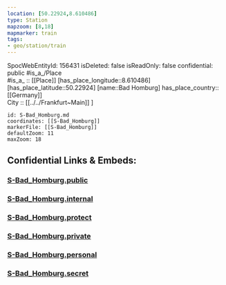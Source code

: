 ```yaml
---
location: [50.22924,8.610486] 
type: Station 
mapzoom: [8,18] 
mapmarker: train 
tags:
- geo/station/train
---
```

SpocWebEntityId: 156431
isDeleted: false
isReadOnly: false
confidential: public
#is_a_/Place  
#is_a_ :: [[Place]] 
[has_place_longitude::8.610486] 
[has_place_latitude::50.22924] 
[name::Bad Homburg] 
has_place_country:: [[Germany]]  
City :: [[../../Frankfurt~Main]] ] 


```leaflet
id: S-Bad_Homburg.md
coordinates: [[S-Bad_Homburg]] 
markerFile: [[S-Bad_Homburg]] 
defaultZoom: 11 
maxZoom: 18
```


## Confidential Links & Embeds: 

### [S-Bad_Homburg.public](/_public/\Earth\Continent\Europe\Europe~Central\Germany\Germany~West\Hessen\counties~Hessen\Frankfurt~Main\Stations-FFM~SS-Bad_Homburg.public.md) 

### [S-Bad_Homburg.internal](/_internal/\Earth\Continent\Europe\Europe~Central\Germany\Germany~West\Hessen\counties~Hessen\Frankfurt~Main\Stations-FFM~SS-Bad_Homburg.internal.md) 

### [S-Bad_Homburg.protect](/_protect/\Earth\Continent\Europe\Europe~Central\Germany\Germany~West\Hessen\counties~Hessen\Frankfurt~Main\Stations-FFM~SS-Bad_Homburg.protect.md) 

### [S-Bad_Homburg.private](/_private/\Earth\Continent\Europe\Europe~Central\Germany\Germany~West\Hessen\counties~Hessen\Frankfurt~Main\Stations-FFM~SS-Bad_Homburg.private.md) 

### [S-Bad_Homburg.personal](/_personal/\Earth\Continent\Europe\Europe~Central\Germany\Germany~West\Hessen\counties~Hessen\Frankfurt~Main\Stations-FFM~SS-Bad_Homburg.personal.md) 

### [S-Bad_Homburg.secret](/_secret/\Earth\Continent\Europe\Europe~Central\Germany\Germany~West\Hessen\counties~Hessen\Frankfurt~Main\Stations-FFM~SS-Bad_Homburg.secret.md)

